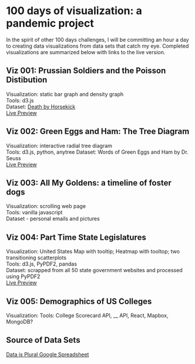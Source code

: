 # 100 days of visualization: a pandemic project
  In the spirit of other 100 days challenges, I will be committing an hour a day to creating data visualizations from data sets that catch my eye. Completed visualizations are summarized below with links to the live version.  

## Viz 001: Prussian Soldiers and the Poisson Distibution 
Visualization: static bar graph and density graph   
Tools: d3.js  
Dataset: [Death by Horsekick](https://books.google.com/books?id=dh24EaSrmBkC&pg=PA92&lpg=PA92&dq=prussian+horse+poisson&source=bl&ots=n9t9plYWJq&sig=ACfU3U0Yy-D3if4ei9BW0yqfLAbbbl_WZA&hl=en&sa=X&ved=2ahUKEwiDo5Oy9pjqAhWIq54KHRm8DuY4ChDoATABegQICBAB )  
[Live Preview](http://www.priyamisner.com/viz/poisson/index.html)   

## Viz 002: Green Eggs and Ham: The Tree Diagram
Visualization: interactive radial tree diagram  
Tools: d3.js, python, anytree 
Dataset: Words of Green Eggs and Ham by Dr. Seuss \
[Live Preview](http://www.priyamisner.com/viz/greeneggs/index.html)  

## Viz 003: All My Goldens: a timeline of foster dogs
Visualization: scrolling web page  
Tools: vanilla javascript  
Dataset - personal emails and pictures  

## Viz 004: Part Time State Legislatures
Visualization: United States Map with tooltip; Heatmap with tooltop; two transitioning scatterplots  
Tools: d3.js, PyPDF2, pandas  
Dataset: scrapped from all 50 state government websites and processed using PyPDF2  
[Live Preview](http://www.priyamisner.com/viz/parttimelegis/index.html)   


## Viz 005: Demographics of US Colleges
Visualization:
Tools: College Scorecard API, __ API, React, Mapbox, MongoDB?  



## Source of Data Sets
[Data is Plural Google Spreadsheet](https://docs.google.com/spreadsheets/d/1wZhPLMCHKJvwOkP4juclhjFgqIY8fQFMemwKL2c64vk/edit#gid=0)
